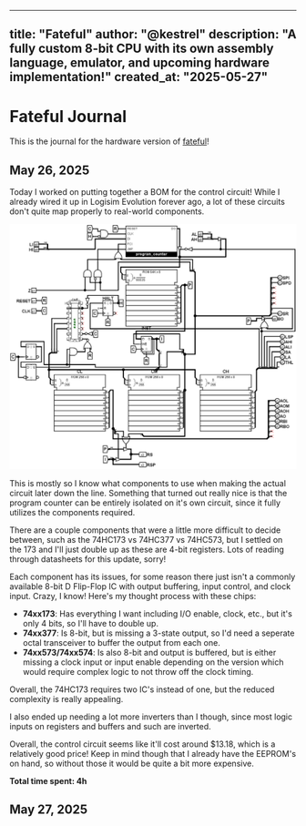  ---
title: "Fateful"
author: "@kestrel"
description: "A fully custom 8-bit CPU with its own assembly language, emulator, and upcoming hardware implementation!"
created_at: "2025-05-27"
 ---

# Fateful Journal

This is the journal for the hardware version of [fateful](https://github.com/commonkestrel/fateful)!

## May 26, 2025

Today I worked on putting together a BOM for the control circuit!
While I already wired it up in Logisim Evolution forever ago,
a lot of these circuits don't quite map properly to real-world components. 

![logisim implementation of the control circuit](./images/control.png)

This is mostly so I know what components to use when making the actual circuit later down the line.
Something that turned out really nice is that the program counter can be entirely isolated on it's own circuit,
since it fully utilizes the components required.

There are a couple components that were a little more difficult to decide between, such as the 74HC173 vs 74HC377 vs 74HC573,
but I settled on the 173 and I'll just double up as these are 4-bit registers.
Lots of reading through datasheets for this update, sorry!

Each component has its issues,
for some reason there just isn't a commonly available 8-bit D Flip-Flop IC with output buffering, input control, and clock input.
Crazy, I know! Here's my thought process with these chips:

 * **74xx173**: Has everything I want including I/O enable, clock, etc., but it's only 4 bits, so I'll have to double up.
 * **74xx377**: Is 8-bit, but is missing a 3-state output, so I'd need a seperate octal transceiver to buffer the output from each one.
 * **74xx573/74xx574**: Is also 8-bit and output is buffered, but is either missing a clock input or input enable depending on the version which would require complex logic to not throw off the clock timing.

Overall, the 74HC173 requires two IC's instead of one,
but the reduced complexity is really appealing.

I also ended up needing a lot more inverters than I though,
since most logic inputs on registers and buffers and such are inverted.

Overall, the control circuit seems like it'll cost around $13.18, which is a relatively good price!
Keep in mind though that I already have the EEPROM's on hand,
so without those it would be quite a bit more expensive.

**Total time spent: 4h**

## May 27, 2025 


